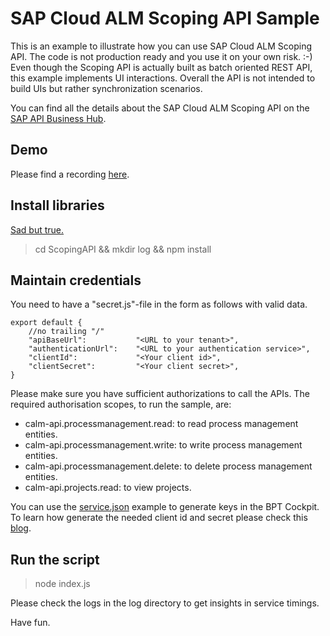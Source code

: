 # SAP Cloud ALM Scoping API Sample

This is an example to illustrate how you can use SAP Cloud ALM Scoping API. The code is not production ready and you use it on your own risk. :-)
Even though the Scoping API is actually built as batch oriented REST API, this example implements UI interactions. Overall the API is not intended to build UIs but rather synchronization scenarios.

You can find all the details about the SAP Cloud ALM Scoping API on the [SAP API Business Hub](https://api.sap.com/api/CALM_PM/overview).

## Demo

Please find a recording [here](recording/2022-09-14_11-49-53.mp4).
## Install libraries

[Sad but true.](https://www.monkeyuser.com/2017/npm-delivery/)

> cd ScopingAPI && mkdir log && npm install

## Maintain credentials

You need to have a "secret.js"-file in the form as follows with valid data.

```
export default {
    //no trailing "/"
    "apiBaseUrl":           "<URL to your tenant>", 
    "authenticationUrl":    "<URL to your authentication service>",
    "clientId":             "<Your client id>",
    "clientSecret":         "<Your client secret>",
}
```
Please make sure you have sufficient authorizations to call the APIs. 
The required authorisation scopes, to run the sample, are:

* calm-api.processmanagement.read: to read process management entities.
* calm-api.processmanagement.write: to write process management entities.
* calm-api.processmanagement.delete: to delete process management entities.
* calm-api.projects.read: to view projects.


You can use the [service.json](service.json) example to generate keys in the BPT Cockpit. To learn how generate the needed client id and secret please check this [blog](https://blogs.sap.com/2021/08/12/sap-cloud-alm-extend-with-api-get-started-with-sap-cloud-alm-api/).

## Run the script

> node index.js

Please check the logs in the log directory to get insights in service timings.

Have fun.